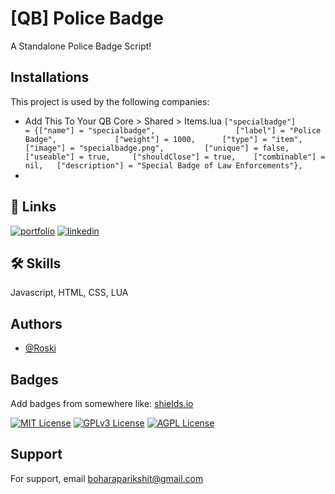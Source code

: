 
# [QB] Police Badge

A Standalone Police Badge Script!

## Installations

This project is used by the following companies:

- Add This To Your QB Core > Shared > Items.lua	
`["specialbadge"]                 = {["name"] = "specialbadge",                  ["label"] = "Police Badge",             ["weight"] = 1000,      ["type"] = "item",      ["image"] = "specialbadge.png",         ["unique"] = false,     ["useable"] = true,     ["shouldClose"] = true,    ["combinable"] = nil,   ["description"] = "Special Badge of Law Enforcements"},`
- 


## 🔗 Links
[![portfolio](https://img.shields.io/badge/my_portfolio-000?style=for-the-badge&logo=ko-fi&logoColor=white)](https://linktr.ee/roski123)
[![linkedin](https://img.shields.io/badge/instagram-0A66C2?style=for-the-badge&logo=instagram&logoColor=white)](https://www.instagram.com/parikshitgg/)



## 🛠 Skills
Javascript, HTML, CSS, LUA


## Authors

- [@Roski](https://www.github.com/Roski-cpu)


## Badges

Add badges from somewhere like: [shields.io](https://shields.io/)

[![MIT License](https://img.shields.io/badge/License-MIT-green.svg)](https://choosealicense.com/licenses/mit/)
[![GPLv3 License](https://img.shields.io/badge/License-GPL%20v3-yellow.svg)](https://opensource.org/licenses/)
[![AGPL License](https://img.shields.io/badge/license-AGPL-blue.svg)](http://www.gnu.org/licenses/agpl-3.0)


## Support

For support, email boharaparikshit@gmail.com


